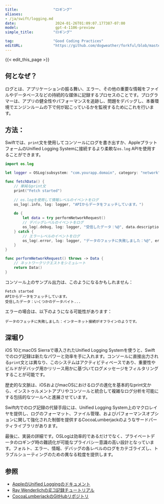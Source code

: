 ```yaml
---
title:                "ロギング"
aliases:
- /ja/swift/logging.md
date:                  2024-01-26T01:09:07.177387-07:00
model:                 gpt-4-1106-preview
simple_title:         "ロギング"

tag:                  "Good Coding Practices"
editURL:              "https://github.com/dogweather/forkful/blob/master/content/ja/swift/logging.md"
---
```


{{< edit_this_page >}}

## 何となぜ？
ログとは、アプリケーションの振る舞い、エラー、その他の重要な情報をファイルやデータベースなどの持続的な媒体に記録するプロセスのことです。プログラマーは、アプリの健全性やパフォーマンスを追跡し、問題をデバッグし、本番環境でエンジンルームの下で何が起こっているかを監視するためにこれを行います。

## 方法：
Swiftでは、`print`文を使用してコンソールにログを書き出すか、AppleプラットフォームのUnified Logging Systemに接続するより柔軟な`os.log` APIを使用することができます。

```Swift
import os.log

let logger = OSLog(subsystem: "com.yourapp.domain", category: "network")

func fetchData() {
    // 単純なprint文
    print("Fetch started")
    
    // os.logを使用して情報レベルのイベントをログ
    os_log(.info, log: logger, "APIからデータをフェッチしています。")
    
    do {
        let data = try performNetworkRequest()
        // デバッグレベルのイベントをログ
        os_log(.debug, log: logger, "受信したデータ：%@", data.description)
    } catch {
        // エラーレベルのイベントをログ
        os_log(.error, log: logger, "データのフェッチに失敗しました：%@", error.localizedDescription)
    }
}

func performNetworkRequest() throws -> Data {
    // ネットワークリクエストをシミュレート
    return Data()
}
```

コンソール上のサンプル出力は、このようになるかもしれません：

```
Fetch started
APIからデータをフェッチしています。
受信したデータ：いくつかのデータバイト...
```

エラーの場合は、以下のようになる可能性があります：

```
データのフェッチに失敗しました：インターネット接続がオフラインのようです。
```

## 深堀り
iOS 10とmacOS Sierraで導入されたUnified Logging Systemを使うと、Swiftでのログ記録は新たなパワーと効率を手に入れます。コンソールに直接出力される`print`文とは異なり、このシステムはアクティビティベースであり、重要性やビルドがデバッグ用かリリース用かに基づいてログメッセージをフィルタリングすることが可能です。

歴史的な文脈は、iOSおよびmacOSにおけるログの進化を基本的なprint文から、インストゥルメントアプリやコンソールと統合して複雑なログ分析を可能にする包括的なツールへと進展させています。

Swift内でのログ記録の代替手段には、Unified Logging System上のマクロレイヤを提供し、ログのフォーマット、ファイル管理、およびパフォーマンスオプションに関して強化された制御を提供するCocoaLumberjackのようなサードパーティライブラリがあります。

最後に、実装の詳細です。OSLogは効率的であるだけでなく、プライベートデータのロギング時の難読化が可能なプライバシー意識の高い設計となっています。フォルト、エラー、情報、デバッグの各レベルのログをカテゴライズし、トラブルシューティングのための異なる粒度を提供します。

## 参照
- [AppleのUnified Loggingのドキュメント](https://developer.apple.com/documentation/os/logging)
- [Ray Wenderlichの로그記録チュートリアル](https://www.raywenderlich.com/605079-logging-in-swift-oslog)
- [CocoaLumberjackのGitHubリポジトリ](https://github.com/CocoaLumberjack/CocoaLumberjack)
